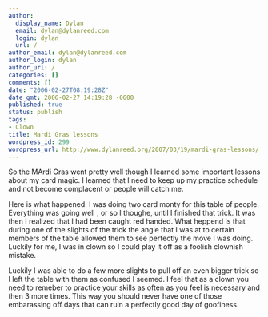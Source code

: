```yaml
---
author:
  display_name: Dylan
  email: dylan@dylanreed.com
  login: dylan
  url: /
author_email: dylan@dylanreed.com
author_login: dylan
author_url: /
categories: []
comments: []
date: "2006-02-27T08:19:28Z"
date_gmt: 2006-02-27 14:19:28 -0600
published: true
status: publish
tags:
- Clown
title: Mardi Gras lessons
wordpress_id: 299
wordpress_url: http://www.dylanreed.org/2007/03/19/mardi-gras-lessons/
---
```


So the MArdi Gras went pretty well though I learned some important lessons about my card magic. I learned that I need to keep up my practice schedule and not become complacent or people will catch me.

Here is what happened: I was doing two card monty for this table of people. Everything was going well , or so I thoughe, until I finished that trick. It was then I realized that I had been caught red handed. What heppend is that during one of the slights of the trick the angle that I was at to certain members of the table allowed them to see perfectly the move I was doing. Luckily for me, I was in clown so I could play it off as a foolish clownish mistake.

Luckily I was able to do a few more slights to pull off an even bigger trick so I left the table with them as confused I seemed. I feel that as a clown you need to remeber to practice your skills as often as you feel is necessary and then 3 more times. This way you should never have one of those embarassing off days that can ruin a perfectly good day of goofiness.
